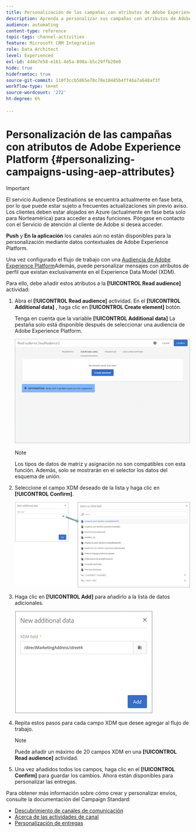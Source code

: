 ```yaml
---
title: Personalización de las campañas con atributos de Adobe Experience Platform
description: Aprenda a personalizar sus campañas con atributos de Adobe Experience Platform.
audience: automating
content-type: reference
topic-tags: channel-activities
feature: Microsoft CRM Integration
role: Data Architect
level: Experienced
exl-id: 4d4e7e58-e161-4e5a-898a-b5c29ffb20e0
hide: true
hidefromtoc: true
source-git-commit: 110f3ccb5865e70c78e18485b4ff4ba7a648af3f
workflow-type: tm+mt
source-wordcount: '272'
ht-degree: 6%

---
```


# Personalización de las campañas con atributos de Adobe Experience Platform {#personalizing-campaigns-using-aep-attributes}

>[!IMPORTANT]
>
>El servicio Audience Destinations se encuentra actualmente en fase beta, por lo que puede estar sujeto a frecuentes actualizaciones sin previo aviso. Los clientes deben estar alojados en Azure (actualmente en fase beta solo para Norteamérica) para acceder a estas funciones. Póngase en contacto con el Servicio de atención al cliente de Adobe si desea acceder.
>
>**Push** y **En la aplicación** los canales aún no están disponibles para la personalización mediante datos contextuales de Adobe Experience Platform.

Una vez configurado el flujo de trabajo con una [Audiencia de Adobe Experience Platform](../../integrating/using/aep-about-audience-destinations-service.md)Además, puede personalizar mensajes con atributos de perfil que existan exclusivamente en el Experience Data Model (XDM).

Para ello, debe añadir estos atributos a la **[!UICONTROL Read audience]** actividad:

1. Abra el **[!UICONTROL Read audience]** actividad. En el **[!UICONTROL Additional data]** , haga clic en **[!UICONTROL Create element]** botón.

   Tenga en cuenta que la variable **[!UICONTROL Additional data]** La pestaña solo está disponible después de seleccionar una audiencia de Adobe Experience Platform.

   ![](assets/aep_wkf_readaudience_attributes.png)

   >[!NOTE]
   >
   >Los tipos de datos de matriz y asignación no son compatibles con esta función. Además, solo se mostrarán en el selector los datos del esquema de unión.

1. Seleccione el campo XDM deseado de la lista y haga clic en **[!UICONTROL Confirm]**.

   ![](assets/aep_wkf_readaudience_perso1.png)

1. Haga clic en **[!UICONTROL Add]** para añadirlo a la lista de datos adicionales.

   ![](assets/aep_wkf_readaudience_perso3.png)

1. Repita estos pasos para cada campo XDM que desee agregar al flujo de trabajo.

   >[!NOTE]
   >
   >Puede añadir un máximo de 20 campos XDM en una **[!UICONTROL Read audience]** actividad.

1. Una vez añadidos todos los campos, haga clic en el **[!UICONTROL Confirm]** para guardar los cambios. Ahora están disponibles para personalizar las entregas.

Para obtener más información sobre cómo crear y personalizar envíos, consulte la documentación del Campaign Standard:

* [Descubrimiento de canales de comunicación](../../channels/using/get-started-communication-channels.md)
* [Acerca de las actividades de canal](../../automating/using/about-channel-activities.md)
* [Personalización de entregas](../../designing/using/personalization.md)
